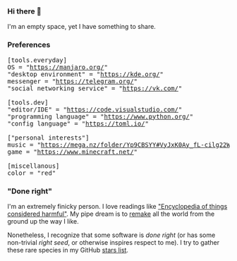 ### Hi there 👋
I'm an empty space, yet I have something to share.

### Preferences
<pre>
[tools.everyday]
OS = "<a href="https://manjaro.org/">https://manjaro.org/</a>"
"desktop environment" = "<a href="https://kde.org/">https://kde.org/</a>"
messenger = "<a href="https://telegram.org/">https://telegram.org/</a>"
"social networking service" = "<a href="https://vk.com/">https://vk.com/</a>"

[tools.dev]
"editor/IDE" = "<a href="https://code.visualstudio.com/">https://code.visualstudio.com/</a>"
"programming language" = "<a href="https://www.python.org/">https://www.python.org/</a>"
"config language" = "<a href="https://toml.io/">https://toml.io/</a>"
 
["personal interests"]
music = "<a href="https://mega.nz/folder/Yp9CBSYY#VyJxK0Ay_fL-cilg22WXiA">https://mega.nz/folder/Yp9CBSYY#VyJxK0Ay_fL-cilg22WXiA</a>"
game = "<a href="https://www.minecraft.net/">https://www.minecraft.net/</a>"

[miscellanous]
color = "red"
</pre>

### "Done right"
I'm an extremely finicky person.
I love readings like ["Encyclopedia of things considered harmful"](http://harmful.cat-v.org/).
My pipe dream is to [remake](sweps) all the world from the ground up the way I like.

Nonetheless, I recognize that some software is *done right* (or has some non-trivial *right seed*, or otherwise inspires respect to me).
I try to gather these rare species in my GitHub [stars list](https://github.com/snowwm?tab=stars).
